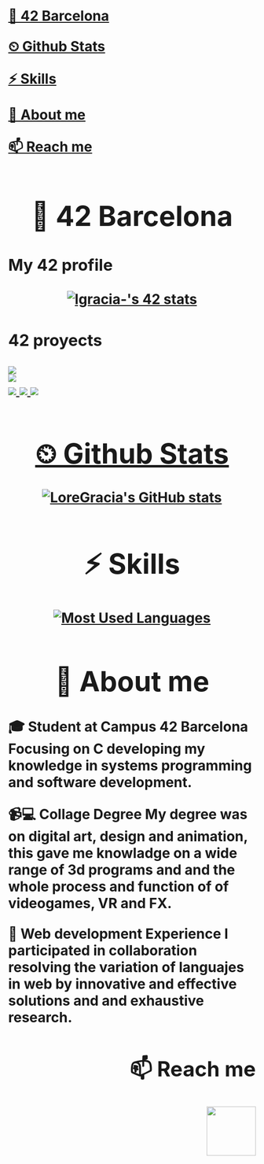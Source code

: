 <div align="right">
    <h1 align="left">
  
[🌱 42 Barcelona](-<h1>-🌱-42-Barcelona</h1>-)

[⏲ Github Stats](-<h1>-⏲-Github-Stats</h1>-)

[⚡ Skills](-<h1>⚡-Skills</h1>-)

[👀 About me](-<h1>-👀-About-me</h1>-)  

[📫 Reach me](-<h2>-📫-Reach-me</h2>-)

<div align="center">
    <h1>🌱 42 Barcelona</h1> 
  <h3 align="left">My 42 profile</h3>
           <a href="https://github.com/oakoudad/badge42"><img src="https://badge.mediaplus.ma/kettlebells/lgracia-" alt="lgracia-'s 42 stats" /></a>
  <h3 align="left">42 proyects</h3>
  
  <div align="left">
        <a href="https://github.com/LoreGracia/42/tree/main/Reload"><img src="https://img.shields.io/badge/reload-100%25-lightgreen?style=for-the-badge&labelColor=black"><a href="https://shields.io"/>
  <div align="left">
        <a href="https://github.com/LoreGracia/42/tree/main/Libft"><img src="https://img.shields.io/badge/libft-125%25-greenyellow?style=for-the-badge&labelColor=black"><a href="https://shields.io"/>
  <div align="left">
        <a href="https://github.com/LoreGracia/42/tree/main/Printf"><img src="https://img.shields.io/badge/printf-100%25-lightgreen?style=for-the-badge&labelColor=black"><a href="https://shields.io"/>
        <a href="https://github.com/LoreGracia/42/tree/main/Get_next_line"><img src="https://img.shields.io/badge/get_next_line-125%25-greenyellow?style=for-the-badge&labelColor=black"><a href="https://shields.io"/>
        <a href="https://github.com/LoreGracia/42/tree/main/B2B"><img src="https://img.shields.io/badge/born_to_be_root-125%25-greenyellow?style=for-the-badge&labelColor=black"><a href="https://shields.io"/>
    
<div align="center">
     <h1>⏲ Github Stats</h1>
  
  [![LoreGracia's GitHub stats](https://github-readme-stats.vercel.app/api?username=LoreGracia&show_icons=true&theme=highcontrast)](https://github.com/anuraghazra/github-readme-stats) 

<div align="center">
    <h1>⚡ Skills</h1>
  
 [![Most Used Languages](https://github-readme-stats.vercel.app/api/top-langs/?username=LoreGracia&hide=language3,language4)](https://github.com/anuraghazra/github-readme-stats)
<div align="left">
    <h1 align="center">👀 About me</h1>
  🎓 Student at Campus 42 Barcelona
Focusing on C developing my knowledge in systems programming and software development.

📹💻 Collage Degree 
My degree was on digital art, design and animation, this gave me knowladge on a wide range of 3d programs and and the whole process and function of of videogames, VR and FX.

🔧 Web development Experience
I participated in collaboration resolving the variation of languajes in web by innovative and effective solutions and and exhaustive research.

 <div align="right">
    <h2>📫 Reach me</h2>
   <a href="https://www.linkedin.com/in/lorena-gracia-001b01265"><img src="https://www.seoinnova.es/wp-content/uploads/2023/09/linkedin.png" width="100"/>



<!---
LoreGracia/LoreGracia is a ✨ special ✨ repository because its `README.md` (this file) appears on your GitHub profile.
You can click the Preview link to take a look at your changes.
--->
